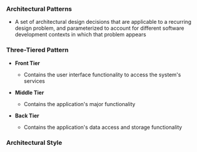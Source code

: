 ### Architectural Patterns
- A set of architectural design decisions that are applicable to a recurring design problem, and parameterized to account for different software development contexts in which that problem appears

### Three-Tiered Pattern

- **Front Tier**
    - Contains the user interface functionality to access the system's services
    
    
- **Middle Tier**
    - Contains the application's major functionality
    
    
- **Back Tier**
    - Contains the application's data access and storage functionality
    
### Architectural Style